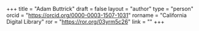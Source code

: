 +++ 
title = "Adam Buttrick" 
draft = false
layout = "author"
type = "person"
orcid =  "https://orcid.org/0000-0003-1507-1031"
rorname = "California Digital Library"
ror = "https://ror.org/03yrm5c26"
link = ""
+++ 


